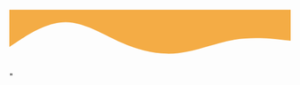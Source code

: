 <svg width=100% xmlns="http://www.w3.org/2000/svg" viewBox="0 0 1440 320"><path fill="#F4AC45" fill-opacity="1" d="M0,192L48,160C96,128,192,64,288,64C384,64,480,128,576,170.7C672,213,768,235,864,224C960,213,1056,171,1152,154.7C1248,139,1344,149,1392,154.7L1440,160L1440,0L1392,0C1344,0,1248,0,1152,0C1056,0,960,0,864,0C768,0,672,0,576,0C480,0,384,0,288,0C192,0,96,0,48,0L0,0Z"></path></svg>"
